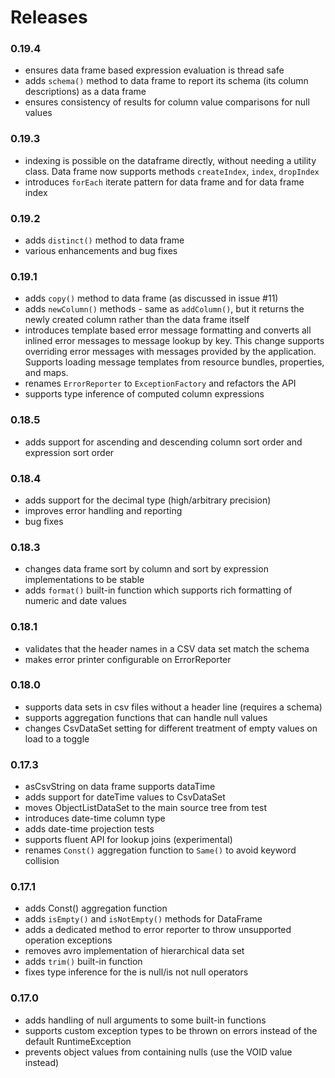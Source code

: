 # Releases
### 0.19.4
* ensures data frame based expression evaluation is thread safe
* adds `schema()` method to data frame to report its schema (its column descriptions) as a data frame
* ensures consistency of results for column value comparisons for null values
### 0.19.3
* indexing is possible on the dataframe directly, without needing a utility class. Data frame now supports methods `createIndex`, `index`, `dropIndex`
* introduces `forEach` iterate pattern for data frame and for data frame index
### 0.19.2
* adds `distinct()` method to data frame
* various enhancements and bug fixes
### 0.19.1
* adds `copy()` method to data frame (as discussed in issue #11)
* adds `newColumn()` methods - same as `addColumn()`, but it returns the newly created column rather than the data frame itself
* introduces template based error message formatting and converts all inlined error messages to message lookup by key. This change supports overriding error messages with messages provided by the application. Supports loading message templates from resource bundles, properties, and maps.
* renames `ErrorReporter` to `ExceptionFactory` and refactors the API
* supports type inference of computed column expressions
### 0.18.5
* adds support for ascending and descending column sort order and expression sort order
### 0.18.4
* adds support for the decimal type (high/arbitrary precision)
* improves error handling and reporting
* bug fixes
### 0.18.3
* changes data frame sort by column and sort by expression implementations to be stable
* adds `format()` built-in function which supports rich formatting of numeric and date values
###  0.18.1
* validates that the header names in a CSV data set match the schema
* makes error printer configurable on ErrorReporter
### 0.18.0
* supports data sets in csv files without a header line (requires a schema)
* supports aggregation functions that can handle null values
* changes CsvDataSet setting for different treatment of empty values on load to a toggle
### 0.17.3
* asCsvString on data frame supports dataTime
* adds support for dateTime values to CsvDataSet
* moves ObjectListDataSet to the main source tree from test
* introduces date-time column type
* adds date-time projection tests
* supports fluent API for lookup joins (experimental)
* renames `Const()` aggregation function to `Same()` to avoid keyword collision 
### 0.17.1
* adds Const() aggregation function
* adds `isEmpty()` and `isNotEmpty()` methods for DataFrame
* adds a dedicated method to error reporter to throw unsupported operation exceptions
* removes avro implementation of hierarchical data set
* adds `trim()` built-in function
* fixes type inference for the is null/is not null operators
### 0.17.0
* adds handling of null arguments to some built-in functions
* supports custom exception types to be thrown on errors instead of the default RuntimeException 
* prevents object values from containing nulls (use the VOID value instead)
